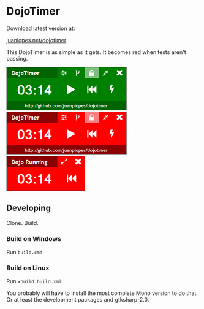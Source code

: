 # DojoTimer 

Download latest version at:

[juanlopes.net/dojotimer](http://juanlopes.net/dojotimer)

This DojoTimer is as simple as it gets. It becomes red when tests aren't passing.

![Green DojoTimer](https://github.com/juanplopes/dojotimer/raw/master/doc/green.png) 
![Red DojoTimer](https://github.com/juanplopes/dojotimer/raw/master/doc/red.png) 
![Red DojoTimer Small](https://github.com/juanplopes/dojotimer/raw/master/doc/redsmall.png)

## Developing

Clone. Build.

### Build on Windows

Run ```build.cmd```

### Build on Linux

Run ```xbuild build.xml```

You probably will have to install the most complete Mono version to do that. 
Or at least the development packages and gtksharp-2.0.
